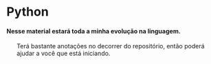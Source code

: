 # Python
<h4>Nesse material estará toda a minha evolução na linguagem.</h4>
<ul>Terá bastante anotações no decorrer do repositório, então poderá ajudar a você que está iniciando.</ul>
